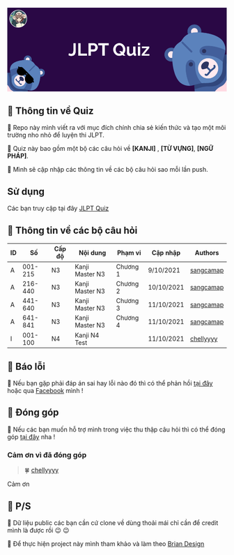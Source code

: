 ![Cover](/assets/images/bg.png)


## :cherry_blossom:	 Thông tin về Quiz 

:raccoon:  Repo này mình viết ra với mục đích chính chia sẻ kiến thức và tạo một môi trường nho nhỏ để luyện thi JLPT.

:raccoon:  Quiz này bao gồm một bộ các câu hỏi về **[KANJI]** , **[TỪ VỰNG]**, **[NGỮ PHÁP]**.

:raccoon:  Mình sẽ cập nhập các thông tin về các bộ câu hỏi sao mỗi lần push. 
## Sử dụng
Các bạn truy cập tại đây [JLPT Quiz](https://sangcamap.github.io/JLPT-quiz/)

## :cherry_blossom:	 Thông tin về các bộ câu hỏi
ID |Số      |Cấp độ  |Nội dung         |Phạm vi   |Cập nhập  |Authors
---|--------|--------|----------------|----------|-----------|--------
A  |001-215 |N3      |Kanji Master N3 |Chương 1  |9/10/2021  |[sangcamap](https://github.com/sangcamap)
A  |216-440 |N3      |Kanji Master N3 |Chương 2  |10/10/2021 |[sangcamap](https://github.com/sangcamap)
A  |441-640 |N3      |Kanji Master N3 |Chương 3  |11/10/2021 |[sangcamap](https://github.com/sangcamap)
A  |641-841 |N3      |Kanji Master N3 |Chương 4  |11/10/2021 |[sangcamap](https://github.com/sangcamap)
I  |001-100 |N4      |Kanji N4 Test   |          |11/10/2021 |[chellyyyy](https://github.com/chellyyyy)
## :cherry_blossom:	 Báo lỗi
:raccoon:  Nếu bạn gặp phải đáp án sai hay lỗi nào đó thì có thể phản hồi [tại đây](https://forms.gle/PJ5ib4EdRPYoewSE7) hoặc qua [Facebook](https://www.facebook.com/sangnguyen0709/) mình ! 

## :cherry_blossom: Đóng góp 
:raccoon:  Nếu các bạn muốn hỗ trợ mình trong việc thu thập câu hỏi thì có thể đóng góp [tại đây](https://forms.gle/SScquj4a9oTZZNTa6) nha !
### Cảm ơn vì đã đóng góp
>:four_leaf_clover:	[chellyyyy](https://github.com/chellyyyy)
>


 Cảm ơn
## :cherry_blossom:	 P/S
:raccoon:  Dữ liệu public các bạn cần cứ clone về dùng thoải mái chỉ cần để credit mình là được rồi :wink: :wink:

:raccoon:  Để thực hiện project này mình tham khảo và làm theo [Brian Design](https://youtu.be/f4fB9Xg2JEY)  
